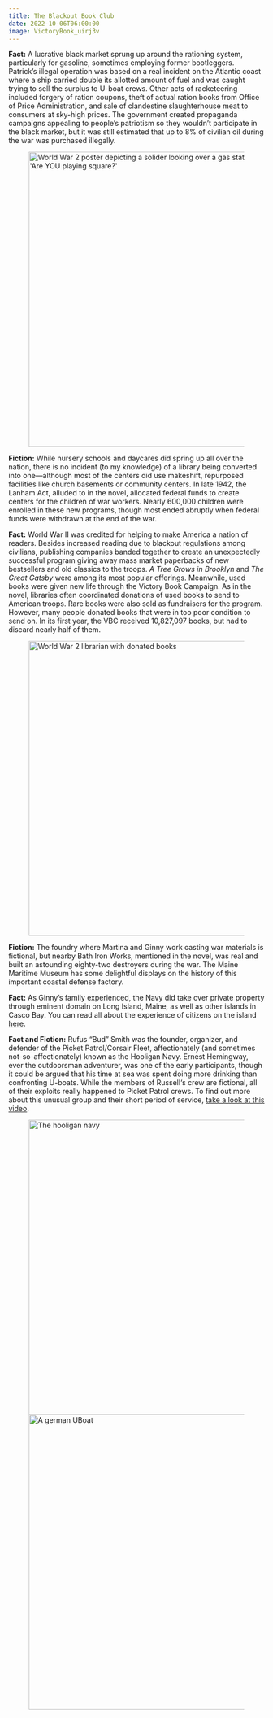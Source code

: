 ```yaml
---
title: The Blackout Book Club
date: 2022-10-06T06:00:00
image: VictoryBook_uirj3v
---
```


**Fact:** A lucrative black market sprung up around the rationing system, particularly for gasoline, sometimes employing former bootleggers. Patrick’s illegal operation was based on a real incident on the Atlantic coast where a ship carried double its allotted amount of fuel and was caught trying to sell the surplus to U-boat crews. Other acts of racketeering included forgery of ration coupons, theft of actual ration books from Office of Price Administration, and sale of clandestine slaughterhouse meat to consumers at sky-high prices. The government created propaganda campaigns appealing to people’s patriotism so they wouldn’t participate in the black market, but it was still estimated that up to 8% of civilian oil during the war was purchased illegally.

<figure>
  <img src="https://res.cloudinary.com/dlgzqc5p3/image/upload/f_auto,c_fill,w_580,q_auto/Rationing" srcSet="https://res.cloudinary.com/dlgzqc5p3/image/upload/f_auto,c_fill,w_1160,q_auto/Rationing 2x" width="580" alt="World War 2 poster depicting a solider looking over a gas station. Large text reads 'Are YOU playing square?'" />
</figure>

**Fiction:** While nursery schools and daycares did spring up all over the nation, there is no incident (to my knowledge) of a library being converted into one—although most of the centers did use makeshift, repurposed facilities like church basements or community centers. In late 1942, the Lanham Act, alluded to in the novel, allocated federal funds to create centers for the children of war workers. Nearly 600,000 children were enrolled in these new programs, though most ended abruptly when federal funds were withdrawn at the end of the war.

**Fact:** World War II was credited for helping to make America a nation of readers. Besides increased reading due to blackout regulations among civilians, publishing companies banded together to create an unexpectedly successful program giving away mass market paperbacks of new bestsellers and old classics to the troops. _A Tree Grows in Brooklyn_ and _The Great Gatsby_ were among its most popular offerings. Meanwhile, used books were given new life through the Victory Book Campaign. As in the novel, libraries often coordinated donations of used books to send to American troops. Rare books were also sold as fundraisers for the program. However, many people donated books that were in too poor condition to send on. In its first year, the VBC received 10,827,097 books, but had to discard nearly half of them.

<figure>
  <img src="https://res.cloudinary.com/dlgzqc5p3/image/upload/f_auto,c_fill,w_580,q_auto/VictoryBook" srcSet="https://res.cloudinary.com/dlgzqc5p3/image/upload/f_auto,c_fill,w_1160,q_auto/VictoryBook 2x" width="580" alt="World War 2 librarian with donated books"/>
</figure>

**Fiction:** The foundry where Martina and Ginny work casting war materials is fictional, but nearby Bath Iron Works, mentioned in the novel, was real and built an astounding eighty-two destroyers during the war. The Maine Maritime Museum has some delightful displays on the history of this important coastal defense factory.

**Fact:** As Ginny’s family experienced, the Navy did take over private property through eminent domain on Long Island, Maine, as well as other islands in Casco Bay. You can read all about the experience of citizens on the island [here](https://www.islandjournal.com/history/world-war-ii-left-a-big-footprint-on-casco-bay-islands/).

**Fact and Fiction:** Rufus “Bud” Smith was the founder, organizer, and defender of the Picket Patrol/Corsair Fleet, affectionately (and sometimes not-so-affectionately) known as the Hooligan Navy. Ernest Hemingway, ever the outdoorsman adventurer, was one of the early participants, though it could be argued that his time at sea was spent doing more drinking than confronting U-boats. While the members of Russell‘s crew are fictional, all of their exploits really happened to Picket Patrol crews. To find out more about this unusual group and their short period of service, [take a look at this video](https://nshof.org/the-hooligan-navy-the-corsair-fleet/).

<figure>
  <img src="https://res.cloudinary.com/dlgzqc5p3/image/upload/f_auto,c_fill,w_580,q_auto/Hooligan" srcSet="https://res.cloudinary.com/dlgzqc5p3/image/upload/f_auto,c_fill,w_1160,q_auto/Hooligan 2x" width="580" alt="The hooligan navy"/>
  <img src="https://res.cloudinary.com/dlgzqc5p3/image/upload/f_auto,c_fill,w_580,q_auto/UBoat" srcSet="https://res.cloudinary.com/dlgzqc5p3/image/upload/f_auto,c_fill,w_1160,q_auto/UBoat 2x" width="580" alt="A german UBoat"/>
</figure>
